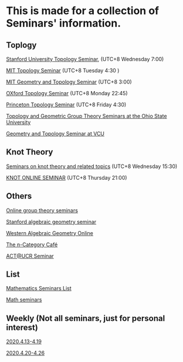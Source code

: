 #  This is made for a collection of Seminars' information.

## Toplogy
   [Stanford University Topology Seminar](https://mathematics.stanford.edu/events/topology), (UTC+8 Wednesday 7:00)
   
   [MIT Topology Seminar](https://math.mit.edu/topology/index.html) (UTC+8 Tuesday 4:30 )
   
   [MIT Geometry and Topology Seminar](https://sites.google.com/site/yupanduke/GTseminar) (UTC+8 3:00)
   
   [OXford Topology Seminar](https://www.maths.ox.ac.uk/events/list/700/all) (UTC+8 Monday 22:45)
   
   [Princeton Topology Seminar](https://www.math.princeton.edu/events/seminars/topology-seminar) (UTC+8 Friday 4:30)
   
   [Topology and Geometric Group Theory Seminars at the Ohio State University](https://sites.google.com/view/topoandggt)
   
   [Geometry and Topology Seminar at VCU](https://sites.google.com/vcu.edu/gtmp/home)
## Knot Theory
   [Seminars on knot theory and related topics](https://www.ktrt-seminars.com/) (UTC+8 Wednesday 15:30)
   
   [KNOT ONLINE SEMINAR](https://lrobert.perso.math.cnrs.fr/kos.html) (UTC+8 Thursday 21:00)
## Others
   [Online group theory seminars](https://nato.li/grouptheory)
   
   [Stanford algebraic geometry seminar](https://agstanford.com/2020/03/27/the-stanford-algebraic-geometry-seminar-online/)
   
   [Western Algebraic Geometry Online](https://sites.math.washington.edu/~jarod/wagon.html)
   
   [The n-Category Café](https://golem.ph.utexas.edu/category/)
   
   [ACT@UCR Seminar](https://sites.google.com/ucr.edu/actucr/)
## List 
   [Mathematics Seminars List](https://jaume.dedios.cat/math-seminars/)
   
   [Math seminars](https://mathseminars.org/)
   
## Weekly (Not all seminars, just for personal interest)
   [2020.4.13-4.19](https://github.com/JWMath/Seminars/blob/master/2020.4.13-4.19.md)
   
   [2020.4.20-4.26](https://github.com/JWMath/Seminars/blob/master/2020.4.20-4.26.md)

